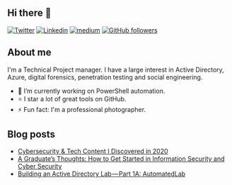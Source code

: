 ## Hi there 👋

[![Twitter](https://img.shields.io/badge/-Twitter-222222?style=flat-square&logo=twitter&logoColor=white&link=https://twitter.com/drunkrhin0)](https://twitter.com/drunkrhin0)
[![Linkedin](https://img.shields.io/badge/-LinkedIn-222222?style=flat-square&logo=Linkedin&logoColor=white&link=https://www.linkedin.com/in/engincan-veske-b4a75b145/)](https://www.linkedin.com/in/tawilr/)
[![medium](https://aleen42.github.io/badges/src/medium.svg)](https://medium.com/@drunkrhin0)
[![GitHub followers](https://img.shields.io/github/followers/drunkrhin0.svg?style=social&label=Follow&maxAge=2592000)](https://github.com/drunkrhin0?tab=followers)

## About me

I'm a Technical Project manager. I have a large interest in Active Directory, Azure, digital forensics, penetration testing and social engineering.

- 🔭 I’m currently working on PowerShell automation.
- ⭐️ I star a lot of great tools on GitHub.
- ⚡ Fun fact: I'm a professional photographer.

## Blog posts
<!-- BLOG-POST-LIST:START -->
- [Cybersecurity &amp; Tech Content I Discovered in 2020](https://medium.com/heck-the-packet/cybersecurity-tech-content-i-discovered-in-2020-96084a9048eb?source=rss-c962887f9faf------2)
- [A Graduate’s Thoughts: How to Get Started in Information Security and Cyber Security](https://medium.com/heck-the-packet/a-graduates-thoughts-how-to-get-started-in-information-security-and-cyber-security-d01a1efaed0f?source=rss-c962887f9faf------2)
- [Building an Active Directory Lab — Part 1A: AutomatedLab](https://medium.com/swlh/building-an-active-directory-lab-part-1a-automatedlab-fc2399ebe5be?source=rss-c962887f9faf------2)
<!-- BLOG-POST-LIST:END -->

